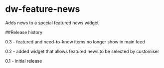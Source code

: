 dw-feature-news
===========

Adds news to a special featured news widget

##Release history

0.3 - featured and need-to-know items no longer show in main feed

0.2 - added widget that allows featured news to be selected by customiser

0.1 - initial release